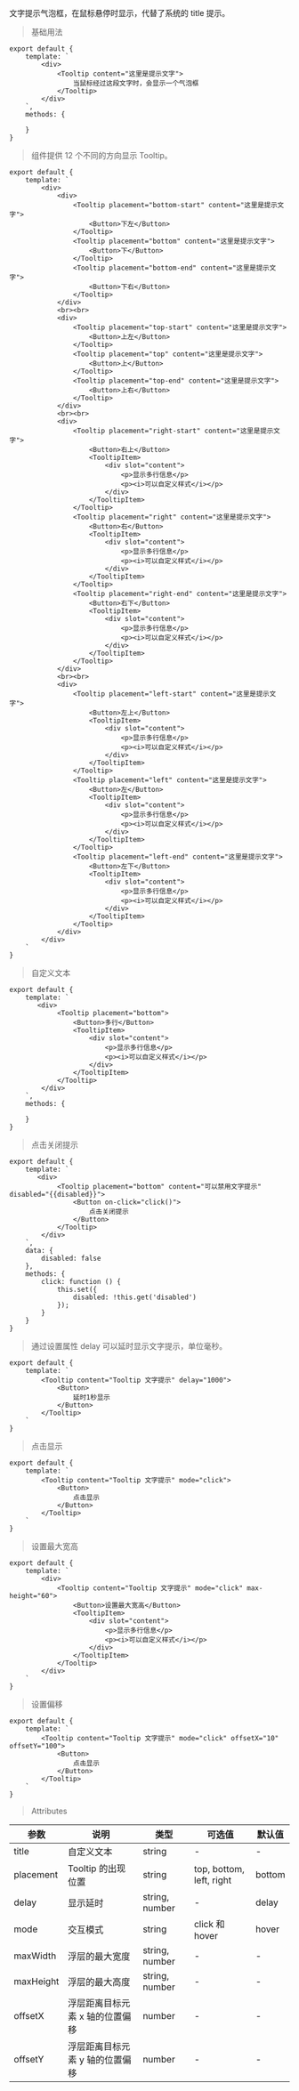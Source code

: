 文字提示气泡框，在鼠标悬停时显示，代替了系统的 title 提示。

> 基础用法

    export default {
        template: `
            <div>
                <Tooltip content="这里是提示文字">
                    当鼠标经过这段文字时，会显示一个气泡框
                </Tooltip>
            </div>
        `,
        methods: {

        }
    }

> 组件提供 12 个不同的方向显示 Tooltip。

    export default {
        template: `
            <div>
                <div>
                    <Tooltip placement="bottom-start" content="这里是提示文字">
                        <Button>下左</Button>
                    </Tooltip>
                    <Tooltip placement="bottom" content="这里是提示文字">
                        <Button>下</Button>
                    </Tooltip>
                    <Tooltip placement="bottom-end" content="这里是提示文字">
                        <Button>下右</Button>
                    </Tooltip>
                </div>
                <br><br>
                <div>
                    <Tooltip placement="top-start" content="这里是提示文字">
                        <Button>上左</Button>
                    </Tooltip>
                    <Tooltip placement="top" content="这里是提示文字">
                        <Button>上</Button>
                    </Tooltip>
                    <Tooltip placement="top-end" content="这里是提示文字">
                        <Button>上右</Button>
                    </Tooltip>
                </div>
                <br><br>
                <div>
                    <Tooltip placement="right-start" content="这里是提示文字">
                        <Button>右上</Button>
                        <TooltipItem>
                            <div slot="content">
                                <p>显示多行信息</p>
                                <p><i>可以自定义样式</i></p>
                            </div>
                        </TooltipItem>
                    </Tooltip>
                    <Tooltip placement="right" content="这里是提示文字">
                        <Button>右</Button>
                        <TooltipItem>
                            <div slot="content">
                                <p>显示多行信息</p>
                                <p><i>可以自定义样式</i></p>
                            </div>
                        </TooltipItem>
                    </Tooltip>
                    <Tooltip placement="right-end" content="这里是提示文字">
                        <Button>右下</Button>
                        <TooltipItem>
                            <div slot="content">
                                <p>显示多行信息</p>
                                <p><i>可以自定义样式</i></p>
                            </div>
                        </TooltipItem>
                    </Tooltip>
                </div>
                <br><br>
                <div>
                    <Tooltip placement="left-start" content="这里是提示文字">
                        <Button>左上</Button>
                        <TooltipItem>
                            <div slot="content">
                                <p>显示多行信息</p>
                                <p><i>可以自定义样式</i></p>
                            </div>
                        </TooltipItem>
                    </Tooltip>
                    <Tooltip placement="left" content="这里是提示文字">
                        <Button>左</Button>
                        <TooltipItem>
                            <div slot="content">
                                <p>显示多行信息</p>
                                <p><i>可以自定义样式</i></p>
                            </div>
                        </TooltipItem>
                    </Tooltip>
                    <Tooltip placement="left-end" content="这里是提示文字">
                        <Button>左下</Button>
                        <TooltipItem>
                            <div slot="content">
                                <p>显示多行信息</p>
                                <p><i>可以自定义样式</i></p>
                            </div>
                        </TooltipItem>
                    </Tooltip>
                </div>
            </div>
        `
    }

> 自定义文本

    export default {
        template: `
           <div>
                <Tooltip placement="bottom">
                    <Button>多行</Button>
                    <TooltipItem>
                        <div slot="content">
                            <p>显示多行信息</p>
                            <p><i>可以自定义样式</i></p>
                        </div>
                    </TooltipItem>
                </Tooltip>
            </div>
        `,
        methods: {

        }
    }

> 点击关闭提示

    export default {
        template: `
           <div>
                <Tooltip placement="bottom" content="可以禁用文字提示" disabled="{{disabled}}">
                    <Button on-click="click()">
                        点击关闭提示
                    </Button>
                </Tooltip>
            </div>
        `,
        data: {
            disabled: false
        },
        methods: {
            click: function () {
                this.set({
                    disabled: !this.get('disabled')
                });
            }
        }
    }

> 通过设置属性 delay 可以延时显示文字提示，单位毫秒。

    export default {
        template: `
            <Tooltip content="Tooltip 文字提示" delay="1000">
                <Button>
                    延时1秒显示
                </Button>
            </Tooltip>
        `
    }

> 点击显示

    export default {
        template: `
            <Tooltip content="Tooltip 文字提示" mode="click">
                <Button>
                    点击显示
                </Button>
            </Tooltip>
        `
    }

> 设置最大宽高

    export default {
        template: `
            <div>
                <Tooltip content="Tooltip 文字提示" mode="click" max-height="60">
                    <Button>设置最大宽高</Button>
                    <TooltipItem>
                        <div slot="content">
                            <p>显示多行信息</p>
                            <p><i>可以自定义样式</i></p>
                        </div>
                    </TooltipItem>
                </Tooltip>
            </div>
        `
    }

> 设置偏移

    export default {
        template: `
            <Tooltip content="Tooltip 文字提示" mode="click" offsetX="10" offsetY="100">
                <Button>
                    点击显示
                </Button>
            </Tooltip>
        `
    }

> Attributes

参数 | 说明 | 类型 | 可选值 | 默认值
---|---|---|---|---
title | 自定义文本 | string | - | -
placement | Tooltip 的出现位置 | string | top, bottom, left, right | bottom
delay | 显示延时 | string, number | - | delay
mode | 交互模式 | string | click 和 hover | hover
maxWidth | 浮层的最大宽度 | string, number | - | -
maxHeight | 浮层的最大高度 | string, number | - | -
offsetX | 浮层距离目标元素 x 轴的位置偏移 | number | - | -
offsetY | 浮层距离目标元素 y 轴的位置偏移 | number | - | -
